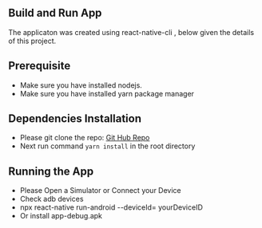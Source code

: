 ## Build and Run App

The applicaton was created using react-native-cli , below given the details of this project.

## Prerequisite

- Make sure you have installed nodejs.
- Make sure you have installed yarn package manager

## Dependencies Installation

- Please git clone the repo: [Git Hub Repo](https://github.com/soum21/PhotoGalleryApp_RN.git)
- Next run command `yarn install` in the root directory

## Running the App

- Please Open a Simulator or Connect your Device
- Check adb devices
- npx react-native run-android --deviceId= yourDeviceID
- Or install app-debug.apk 